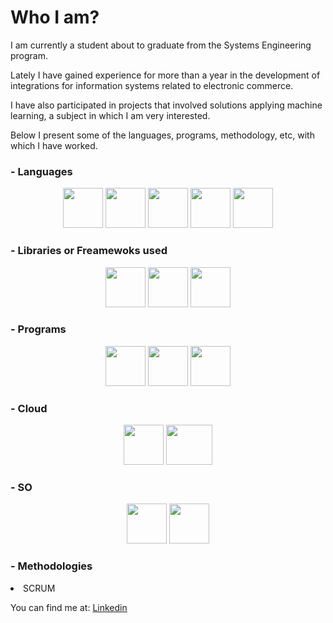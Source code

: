 # Who I am?

I am currently a student about to graduate from the Systems Engineering program.

Lately I have gained experience for more than a year in the development of integrations for information systems related to electronic commerce.

I have also participated in projects that involved solutions applying machine learning, a subject in which I am very interested.

Below I present some of the languages, programs, methodology, etc, with which I have worked.



### - Languages

<p align="center">
  <img src="https://cdn-icons-png.flaticon.com/512/5968/5968282.png" width="64" height="64"/>
  <img src="https://cdn-icons-png.flaticon.com/128/3098/3098090.png" width="64" height="64"/>
  <img src="https://cdn-icons-png.flaticon.com/128/5968/5968292.png" width="64" height="64"/>
  <img src="https://cdn-icons-png.flaticon.com/128/5968/5968381.png" width="64" height="64"/>
  <img src="https://cdn-icons-png.flaticon.com/128/6132/6132222.png" width="64" height="64"/>
</p>

### - Libraries or Freamewoks used

<p align="center">
  <img src="https://user-images.githubusercontent.com/48772662/200090396-cecf25c2-6b80-4314-905d-e84909fc1b9d.png" width="64" height="64"/>
  <img src="https://user-images.githubusercontent.com/48772662/200090329-4157d1ed-c1a1-4c2d-9ee4-bfdc2fb64143.png" width="64" height="64"/>
  <img src="https://cdn-icons-png.flaticon.com/128/919/919851.png" width="64" height="64"/>
</p>

### - Programs

<p align="center">
  <img src="https://avatars.githubusercontent.com/u/18133?s=200&v=4" width="64" height="64"/>
  <img src="https://res.cloudinary.com/postman/image/upload/t_team_logo/v1629869194/team/2893aede23f01bfcbd2319326bc96a6ed0524eba759745ed6d73405a3a8b67a8" width="64" height="64"/>
  <img src="https://static0.smartbear.co/smartbearbrand/media/images/home/soapui-icon.svg" width="64" height="64"/>
</p>

### - Cloud

<p align="center">
  <img src="https://upload.wikimedia.org/wikipedia/commons/thumb/f/fa/Microsoft_Azure.svg/1024px-Microsoft_Azure.svg.png" width="64" height="64"/>
  <img src="https://upload.wikimedia.org/wikipedia/commons/thumb/9/93/Amazon_Web_Services_Logo.svg/1024px-Amazon_Web_Services_Logo.svg.png" width="74" height="64"/>
</p>

### - SO

<p align="center">
  <img src="https://cdn-icons-png.flaticon.com/128/888/888882.png" width="64" height="64"/>
  <img src="https://cdn-icons-png.flaticon.com/128/5969/5969282.png" width="64" height="64"/>
</p>

### - Methodologies

<p align="left">
  <lu>
    <li> SCRUM </li>
  </lu>

</p>


You can find me at: <a href="https://co.linkedin.com/in/jhon-fredys-cervantes-charris-3493791a6"> Linkedin </a>
